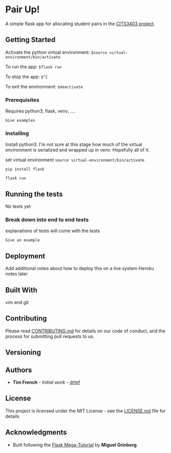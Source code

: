 # Pair Up!

A simple flask app for allocating student pairs in the [CITS3403 project](http://teaching.csse.uwa.edu.au/units/CITS3403/index.php?fname=projects&project=yes).

## Getting Started

Activate the python virtual environment:
`$source virtual-environment/bin/activate`

To run the app:
`$flask run`

To stop the app:
`$^C`

To exit the environment:
`$deactivate`

### Prerequisites

Requires python3, flask, venv, ....

```
Give examples
```

### Installing

Install python3. I'm not sure at this stage how much of the virtual environment is serialized and wrapped up in venv. Hopefully all of it.

set virtual environment
`source virtual-environment/bin/activate`

`pip install flask`

`flask run`

## Running the tests

No tests yet

### Break down into end to end tests

explanations of tests will come with the tests

```
Give an example
```


## Deployment

Add additional notes about how to deploy this on a live system
Heroku notes later

## Built With

vim and git

## Contributing

Please read [CONTRIBUTING.md](https://gist.github.com/PurpleBooth/b24679402957c63ec426) for details on our code of conduct, and the process for submitting pull requests to us.

## Versioning

## Authors

* **Tim French** - *Initial work* - [drtnf](https://github.com/drtnf)


## License

This project is licensed under the MIT License - see the [LICENSE.md](LICENSE.md) file for details

## Acknowledgments

* Built following the [Flask Mega-Tutorial](https://blog.miguelgrinberg.com/post/the-flask-mega-tutorial-part-i-hello-world) by **Miguel Grinberg**.

